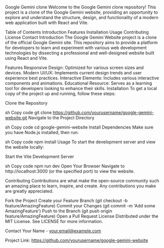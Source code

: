 Google Gemini clone
Welcome to the Google Gemini clone repository! This project is a clone of the Google Gemini website, providing an opportunity to explore and understand the structure, design, and functionality of a modern web application built with React and Vite.

Table of Contents
Introduction
Features
Installation
Usage
Contributing
License
Contact
Introduction
The Google Gemini Website project is a clone of the official Google Gemini site. This repository aims to provide a platform for developers to learn and experiment with various web development technologies by dissecting a professional and well-designed website built using React and Vite.

Features
Responsive Design: Optimized for various screen sizes and devices.
Modern UI/UX: Implements current design trends and user experience best practices.
Interactive Elements: Includes various interactive components and animations.
Educational Resource: Serves as a learning tool for developers looking to enhance their skills.
Installation
To get a local copy of the project up and running, follow these steps:

Clone the Repository

sh
Copy code
git clone https://github.com/yourusername/google-gemini-website.git
Navigate to the Project Directory

sh
Copy code
cd google-gemini-website
Install Dependencies
Make sure you have Node.js installed, then run:

sh
Copy code
npm install
Usage
To start the development server and view the website locally:

Start the Vite Development Server

sh
Copy code
npm run dev
Open Your Browser
Navigate to http://localhost:3000 (or the specified port) to view the website.

Contributing
Contributions are what make the open-source community such an amazing place to learn, inspire, and create. Any contributions you make are greatly appreciated.

Fork the Project
Create your Feature Branch (git checkout -b feature/AmazingFeature)
Commit your Changes (git commit -m 'Add some AmazingFeature')
Push to the Branch (git push origin feature/AmazingFeature)
Open a Pull Request
License
Distributed under the MIT License. See LICENSE for more information.

Contact
Your Name - your.email@example.com

Project Link: https://github.com/yourusername/google-gemini-website
